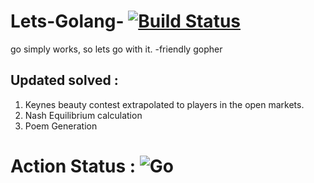 # Lets-Golang- [![Build Status](https://travis-ci.org/CleverParty/Lets-Golang-.svg?branch=master)](https://travis-ci.org/CleverParty/Lets-Golang-)
go simply works, so lets go with it.
              -friendly gopher
         

## Updated solved :

1) Keynes beauty contest extrapolated to players in the open markets.
2) Nash Equilibrium calculation 
3) Poem Generation 

# Action Status : ![Go](https://github.com/CleverParty/Lets-Golang-/workflows/Go/badge.svg)
